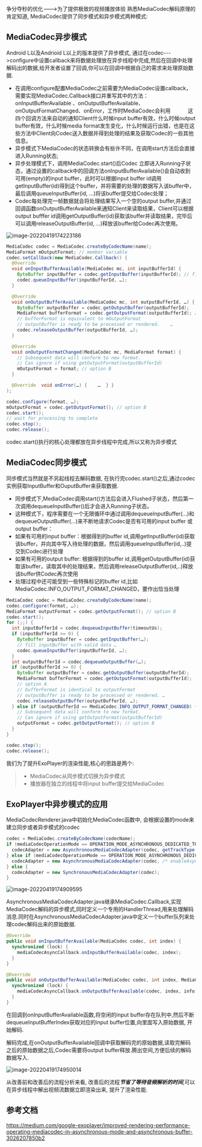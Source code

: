 争分夺秒的优化--->为了提供极致的视频播放体验
熟悉MediaCodec解码原理的肯定知道, MediaCodec提供了同步模式和异步模式两种模式:



## MediaCodec异步模式

Android L以及Andrioid L以上的版本提供了异步模式, 通过在codec--->configure中设置callback来将数据处理放在异步线程中完成,然后在回调中处理解码出的数据,给开发者设置了回调,你可以在回调中根据自己的需求来处理原始数据.

- 在调用configure配置MediaCodec之前需要为MediaCodec设置callback，需要实现MediaCodec.Callback接口并重写其中的方法：onInputBufferAvailable 、onOutputBufferAvailable、onOutputFormatChanged、onError，工作时MediaCodec会利用　　　 这四个回调方法来自动的通知Client什么时候input buffer有效，什么时候output buffer有效，什么时候media format发生变化，什么时候运行出错，也是在这些方法中Client向Codec送入数据并得到处理的结果及获取Codec的一些其他信息。
- 异步模式下MediaCodec的状态转换会有些许不同，在调用start方法后会直接进入Running状态;
- 异步处理模式下，调用MediaCodec.start()后Codec 立即进入Running子状态，通过设置的callback中的回调方法onInputBufferAvailable()会自动收到可用(empty)的input buffer，此时可以根据input buffer id调用getInputBuffer(id)得到这个buffer，并将需要的处理的数据写入该buffer中，最后调用queueInputBuffer(id, ...)将该buffer提交给Codec处理；
- Codec每处理完一帧数据就会将处理结果写入一个空的output buffer,并通过回调函数onOutputBufferAvailable来通知Client来读取结果，Client可以根据output bufffer id调用getOutputBuffer(id)获取该buffer并读取结果，完毕后可以调用releaseOutputBuffer(id, ...)释放该buffer给Codec再次使用。

 ![image-20220419174223186](.asserts/image-20220419174223186.png)

```Java
MediaCodec codec = MediaCodec.createByCodecName(name);
MediaFormat mOutputFormat; // member variable 
codec.setCallback(new MediaCodec.Callback() {
  @Override  
  void onInputBufferAvailable(MediaCodec mc, int inputBufferId) {
    ByteBuffer inputBuffer = codec.getInputBuffer(inputBufferId); // fill inputBuffer with valid data …
    codec.queueInputBuffer(inputBufferId, …);  
  }   

  @Override  
  void onOutputBufferAvailable(MediaCodec mc, int outputBufferId, …) {    
    ByteBuffer outputBuffer = codec.getOutputBuffer(outputBufferId);    
    MediaFormat bufferFormat = codec.getOutputFormat(outputBufferId); // option A    
    // bufferFormat is equivalent to mOutputFormat    
    // outputBuffer is ready to be processed or rendered.    …    
    codec.releaseOutputBuffer(outputBufferId, …);  
  }

  @Override  
  void onOutputFormatChanged(MediaCodec mc, MediaFormat format) {    
    // Subsequent data will conform to new format.    
    // Can ignore if using getOutputFormat(outputBufferId)    
    mOutputFormat = format; // option B  
  }

  @Override  void onError(…) {    …  } }
); 

codec.configure(format, …); 
mOutputFormat = codec.getOutputFormat(); // option B 
codec.start(); 
// wait for processing to complete 
codec.stop(); 
codec.release();
```

codec.start()执行的核心处理都放在异步线程中完成,所以又称为异步模式



## MediaCodec同步模式

同步模式当然就是不另起线程去解码数据, 在执行完codec.start()之后,通过codec实例获取InputBuffer和OuputBuffer来获取数据.

- 同步模式下,MediaCodec调用start()方法后会进入Flushed子状态，然后第一次调用dequeueInputBuffer()后才会进入Running子状态。
- 这种模式下，程序需要在一个无限循环中通过调用dequeueInputBuffer(...)和dequeueOutputBuffer(...)来不断地请求Codec是否有可用的input buffer 或 output buffer：
- 如果有可用的input buffer：根据得到的buffer id,调用getInputBuffer(id)获取该buffer，并向其中写入待处理的数据，然后调用queueInputBuffer(id,..)提交到Codec进行处理
- 如果有可用的output buffer: 根据得到的buffer id,调用getOutputBuffer(id)获取该buffer，读取其中的处理结果，然后调用releaseOutputBuffer(id,..)释放该buffer供Codec再次使用
- 处理过程中还可能受到一些特殊标记的buffer id,比如MediaCodec.INFO_OUTPUT_FORMAT_CHANGED，要作出恰当处理

```java
MediaCodec codec = MediaCodec.createByCodecName(name); 
codec.configure(format, …); 
MediaFormat outputFormat = codec.getOutputFormat(); // option B
codec.start(); 
for (;;) {
  int inputBufferId = codec.dequeueInputBuffer(timeoutUs);
  if (inputBufferId >= 0) {    
    ByteBuffer inputBuffer = codec.getInputBuffer(…);    
    // fill inputBuffer with valid data …    
    codec.queueInputBuffer(inputBufferId, …);  
  }  
  int outputBufferId = codec.dequeueOutputBuffer(…);  
  if (outputBufferId >= 0) {    
    ByteBuffer outputBuffer = codec.getOutputBuffer(outputBufferId);    
    MediaFormat bufferFormat = codec.getOutputFormat(outputBufferId); 
    // option A    
    // bufferFormat is identical to outputFormat    
    // outputBuffer is ready to be processed or rendered. …    
    codec.releaseOutputBuffer(outputBufferId, …);  
  } else if (outputBufferId == MediaCodec.INFO_OUTPUT_FORMAT_CHANGED) {    
    // Subsequent data will conform to new format.    
    // Can ignore if using getOutputFormat(outputBufferId)    
    outputFormat = codec.getOutputFormat(); // option B  
  } 
} 

codec.stop(); 
codec.release();
```

我们为了提升ExoPlayer的渲染性能,核心的思路是两个:

> - MediaCodec从同步模式切换为异步模式
> - 播放器在独立的线程中将input buffer提交给MediaCodec



## ExoPlayer中异步模式的应用

MediaCodecRenderer.java中初始化MediaCodec函数中, 会根据设置的mode来建立同步或者异步模式的codec

```java
codec = MediaCodec.createByCodecName(codecName);      
if (mediaCodecOperationMode == OPERATION_MODE_ASYNCHRONOUS_DEDICATED_THREAD && Util.SDK_INT >= 23) {        
  codecAdapter = new AsynchronousMediaCodecAdapter(codec, getTrackType());      
} else if (mediaCodecOperationMode == OPERATION_MODE_ASYNCHRONOUS_DEDICATED_THREAD_ASYNCHRONOUS_QUEUEING && Util.SDK_INT >= 23) {
  codecAdapter = new AsynchronousMediaCodecAdapter(codec, /* enableAsynchronousQueueing= */ true, getTrackType());      
} else {        
  codecAdapter = new SynchronousMediaCodecAdapter(codec);      
}
```

![image-20220419174909595](.asserts/image-20220419174909595.png)

AsynchronousMediaCodecAdapter.java继承MediaCodec.Callback,实现MediaCodec解码的异步模式,同时定义一个专用的HandlerThread,用来处理解码消息.同时在AsynchronousMediaCodecAdapter.java中定义一个buffer队列来处理codec解码出来的原始数据.

```java
@Override  
public void onInputBufferAvailable(MediaCodec codec, int index) {    
  synchronized (lock) {      
    mediaCodecAsyncCallback.onInputBufferAvailable(codec, index);    
  }
}

@Override  
public void onOutputBufferAvailable(MediaCodec codec, int index, MediaCodec.BufferInfo info) {    
  synchronized (lock) {      
    mediaCodecAsyncCallback.onOutputBufferAvailable(codec, index, info);    
  }
}
```

在回调到onInputBufferAvailable函数,将空闲的input buffer存在队列中,然后不断dequeueInputBufferIndex获取对应的input buffer位置,向里面写入原始数据, 开始解码.

解码完成,在onOutputBufferAvailable回调中获取解码完的原始数据,读取完解码之后的原始数据之后,Codec需要将output buffer释放.腾出空间,方便后续的解码数据写入.

![image-20220419174950014](.asserts/image-20220419174950014.png)

从改善前和改善后的流程分析来看, 改善后的流程***节省了等待音频解析的时间***,可以在异步线程中解出视频流数据立即渲染出来, 提升了渲染性能.



## 参考文档

https://medium.com/google-exoplayer/improved-rendering-performance-operating-mediacodec-in-asynchronous-mode-and-asynchronous-buffer-3026207850b2


